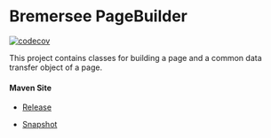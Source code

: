 # Bremersee PageBuilder

[![codecov](https://codecov.io/gh/bremersee/pagebuilder/branch/develop/graph/badge.svg)](https://codecov.io/gh/bremersee/pagebuilder)

This project contains classes for building a page and a common data transfer object of a page.

#### Maven Site

- [Release](https://bremersee.github.io/pagebuilder/index.html)

- [Snapshot](https://nexus.bremersee.org/repository/maven-sites/pagebuilder/2.1.1-SNAPSHOT/index.html)
